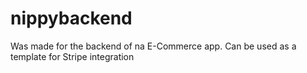 # nippybackend
Was made for the backend of na E-Commerce app. Can be used as a template for Stripe integration
